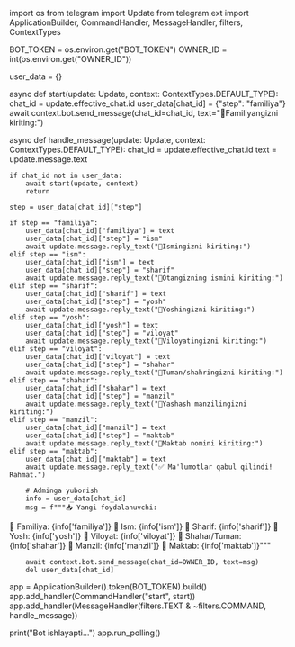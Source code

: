 import os
from telegram import Update
from telegram.ext import ApplicationBuilder, CommandHandler, MessageHandler, filters, ContextTypes

BOT_TOKEN = os.environ.get("BOT_TOKEN")
OWNER_ID = int(os.environ.get("OWNER_ID"))

user_data = {}

async def start(update: Update, context: ContextTypes.DEFAULT_TYPE):
    chat_id = update.effective_chat.id
    user_data[chat_id] = {"step": "familiya"}
    await context.bot.send_message(chat_id=chat_id, text="📛Familiyangizni kiriting:")

async def handle_message(update: Update, context: ContextTypes.DEFAULT_TYPE):
    chat_id = update.effective_chat.id
    text = update.message.text

    if chat_id not in user_data:
        await start(update, context)
        return

    step = user_data[chat_id]["step"]

    if step == "familiya":
        user_data[chat_id]["familiya"] = text
        user_data[chat_id]["step"] = "ism"
        await update.message.reply_text("📛Ismingizni kiriting:")
    elif step == "ism":
        user_data[chat_id]["ism"] = text
        user_data[chat_id]["step"] = "sharif"
        await update.message.reply_text("📛Otangizning ismini kiriting:")
    elif step == "sharif":
        user_data[chat_id]["sharif"] = text
        user_data[chat_id]["step"] = "yosh"
        await update.message.reply_text("🔞Yoshingizni kiriting:")
    elif step == "yosh":
        user_data[chat_id]["yosh"] = text
        user_data[chat_id]["step"] = "viloyat"
        await update.message.reply_text("🌆Viloyatingizni kiriting:")
    elif step == "viloyat":
        user_data[chat_id]["viloyat"] = text
        user_data[chat_id]["step"] = "shahar"
        await update.message.reply_text("🌆Tuman/shahringizni kiriting:")
    elif step == "shahar":
        user_data[chat_id]["shahar"] = text
        user_data[chat_id]["step"] = "manzil"
        await update.message.reply_text("📍Yashash manzilingizni kiriting:")
    elif step == "manzil":
        user_data[chat_id]["manzil"] = text
        user_data[chat_id]["step"] = "maktab"
        await update.message.reply_text("🏫Maktab nomini kiriting:")
    elif step == "maktab":
        user_data[chat_id]["maktab"] = text
        await update.message.reply_text("✅ Ma'lumotlar qabul qilindi! Rahmat.")

        # Adminga yuborish
        info = user_data[chat_id]
        msg = f"""📥 Yangi foydalanuvchi:
📛 Familiya: {info['familiya']}
📛 Ism: {info['ism']}
📛 Sharif: {info['sharif']}
🔞 Yosh: {info['yosh']}
🌆 Viloyat: {info['viloyat']}
🌆 Shahar/Tuman: {info['shahar']}
📍 Manzil: {info['manzil']}
🏫 Maktab: {info['maktab']}"""

        await context.bot.send_message(chat_id=OWNER_ID, text=msg)
        del user_data[chat_id]

app = ApplicationBuilder().token(BOT_TOKEN).build()
app.add_handler(CommandHandler("start", start))
app.add_handler(MessageHandler(filters.TEXT & ~filters.COMMAND, handle_message))

print("Bot ishlayapti...")
app.run_polling()
